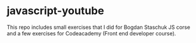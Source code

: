 # javascript-youtube

This repo includes small exercises that I did for Bogdan Staschuk JS corse and a few exercises for Codeacademy (Front end developer course).

